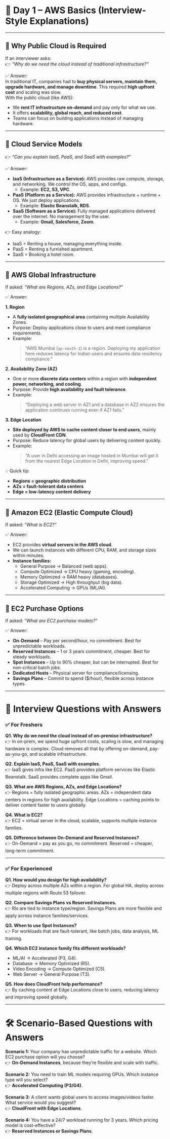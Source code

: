 # 📘 Day 1 – AWS Basics (Interview-Style Explanations)

---

## 🔹 Why Public Cloud is Required
If an interviewer asks:  
👉 *“Why do we need the cloud instead of traditional infrastructure?”*  

✅ Answer:  
In traditional IT, companies had to **buy physical servers, maintain them, upgrade hardware, and manage downtime**. This required **high upfront cost** and scaling was slow.  
With the public cloud (like AWS):  
- We **rent IT infrastructure on-demand** and pay only for what we use.  
- It offers **scalability, global reach, and reduced cost**.  
- Teams can focus on building applications instead of managing hardware.  

---

## 🔹 Cloud Service Models
👉 *“Can you explain IaaS, PaaS, and SaaS with examples?”*  

✅ Answer:  
- **IaaS (Infrastructure as a Service):** AWS provides raw compute, storage, and networking. We control the OS, apps, and configs.  
  - Example: **EC2, S3, VPC**.  
- **PaaS (Platform as a Service):** AWS provides infrastructure + runtime + OS. We just deploy applications.  
  - Example: **Elastic Beanstalk, RDS**.  
- **SaaS (Software as a Service):** Fully managed applications delivered over the internet. No management by the user.  
  - Example: **Gmail, Salesforce, Zoom**.  

👉 Easy analogy:  
- IaaS = Renting a house, managing everything inside.  
- PaaS = Renting a furnished apartment.  
- SaaS = Booking a hotel room.  

---

## 🔹 AWS Global Infrastructure
If asked: *“What are Regions, AZs, and Edge Locations?”*  

✅ Answer:  

**1. Region**  
- A **fully isolated geographical area** containing multiple Availability Zones.  
- Purpose: Deploy applications close to users and meet compliance requirements.  
- Example:  
  > “AWS Mumbai (`ap-south-1`) is a region. Deploying my application here reduces latency for Indian users and ensures data residency compliance.”

**2. Availability Zone (AZ)**  
- One or more **discrete data centers** within a region with **independent power, networking, and cooling**.  
- Purpose: Provide **high availability and fault tolerance**.  
- Example:  
  > “Deploying a web server in AZ1 and a database in AZ2 ensures the application continues running even if AZ1 fails.”

**3. Edge Location**  
- **Site deployed by AWS to cache content closer to end users**, mainly used by **CloudFront CDN**.  
- Purpose: Reduce latency for global users by delivering content quickly.  
- Example:  
  > “A user in Delhi accessing an image hosted in Mumbai will get it from the nearest Edge Location in Delhi, improving speed.”

💡 Quick tip:  
- **Regions = geographic distribution**  
- **AZs = fault-tolerant data centers**  
- **Edge = low-latency content delivery**  

---

## 🔹 Amazon EC2 (Elastic Compute Cloud)
If asked: *“What is EC2?”*  

✅ Answer:  
- EC2 provides **virtual servers in the AWS cloud**.  
- We can launch instances with different CPU, RAM, and storage sizes within minutes.  
- **Instance families:**  
  - General Purpose → Balanced (web apps).  
  - Compute Optimized → CPU heavy (gaming, encoding).  
  - Memory Optimized → RAM heavy (databases).  
  - Storage Optimized → High throughput (big data).  
  - Accelerated Computing → GPUs (ML/AI).  

---

## 🔹 EC2 Purchase Options
If asked: *“What are EC2 purchase models?”*  

✅ Answer:  
- **On-Demand** – Pay per second/hour, no commitment. Best for unpredictable workloads.  
- **Reserved Instances** – 1 or 3 years commitment, cheaper. Best for steady workloads.  
- **Spot Instances** – Up to 90% cheaper, but can be interrupted. Best for non-critical batch jobs.  
- **Dedicated Hosts** – Physical server for compliance/licensing.  
- **Savings Plans** – Commit to spend ($/hour), flexible across instance types.  

---

# 🎯 Interview Questions with Answers  

### ✅ For Freshers
**Q1. Why do we need the cloud instead of on-premise infrastructure?**  
👉 In on-prem, we spend huge upfront costs, scaling is slow, and managing hardware is complex. Cloud removes all that by offering on-demand, pay-as-you-go, and scalable infrastructure.  

**Q2. Explain IaaS, PaaS, SaaS with examples.**  
👉 IaaS gives infra like EC2. PaaS provides platform services like Elastic Beanstalk. SaaS provides complete apps like Gmail.  

**Q3. What are AWS Regions, AZs, and Edge Locations?**  
👉 Regions = fully isolated geographic areas. AZs = independent data centers in regions for high availability. Edge Locations = caching points to deliver content faster to users globally.  

**Q4. What is EC2?**  
👉 EC2 = virtual server in the cloud, scalable, supports multiple instance families.  

**Q5. Difference between On-Demand and Reserved Instances?**  
👉 On-Demand = pay as you go, no commitment. Reserved = cheaper, long-term commitment.  

---

### ✅ For Experienced
**Q1. How would you design for high availability?**  
👉 Deploy across multiple AZs within a region. For global HA, deploy across multiple regions with Route 53 failover.  

**Q2. Compare Savings Plans vs Reserved Instances.**  
👉 RIs are tied to instance type/region. Savings Plans are more flexible and apply across instance families/services.  

**Q3. When to use Spot Instances?**  
👉 For workloads that are fault-tolerant, like batch jobs, data analysis, ML training.  

**Q4. Which EC2 instance family fits different workloads?**  
- ML/AI → Accelerated (P3, G4).  
- Database → Memory Optimized (R5).  
- Video Encoding → Compute Optimized (C5).  
- Web Server → General Purpose (T3).  

**Q5. How does CloudFront help performance?**  
👉 By caching content at Edge Locations close to users, reducing latency and improving speed globally.  

---

# 🛠 Scenario-Based Questions with Answers  

**Scenario 1:** Your company has unpredictable traffic for a website. Which EC2 purchase option will you choose?  
👉 **On-Demand Instances**, because they’re flexible and scale with traffic.  

**Scenario 2:** You need to train ML models requiring GPUs. Which instance type will you select?  
👉 **Accelerated Computing (P3/G4)**.  

**Scenario 3:** A client wants global users to access images/videos faster. What service would you suggest?  
👉 **CloudFront with Edge Locations**.  

**Scenario 4:** You have a 24/7 workload running for 3 years. Which pricing model is cost-effective?  
👉 **Reserved Instances or Savings Plans**.  

